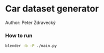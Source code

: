# Car dataset generator

Author: Peter Zdravecký

### How to run

```bash
blender -b -P ./main.py
```
